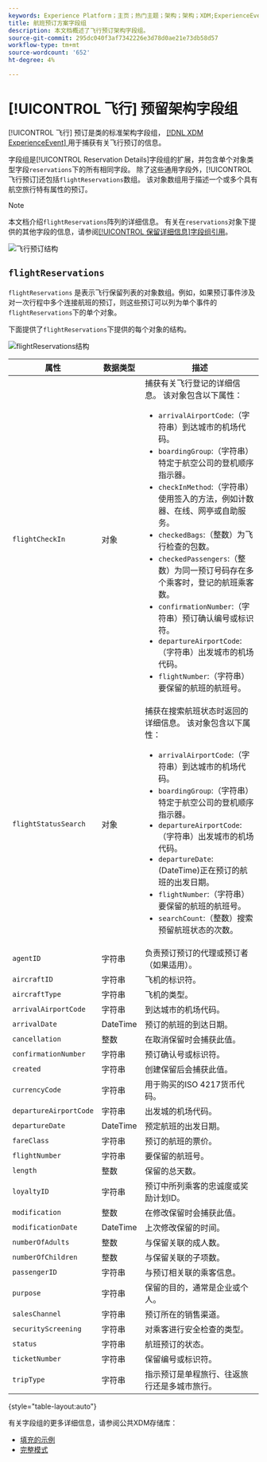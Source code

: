 ```yaml
---
keywords: Experience Platform；主页；热门主题；架构；架构；XDM;ExperienceEvent；字段；架构；架构；架构设计；字段组；字段组；预订；投放；
title: 航班预订方案字段组
description: 本文档概述了飞行预订架构字段组。
source-git-commit: 295dc040f3af7342226e3d78d0ae21e73db58d57
workflow-type: tm+mt
source-wordcount: '652'
ht-degree: 4%

---
```



# [!UICONTROL 飞行] 预留架构字段组

[!UICONTROL 飞行] 预订是类的标准架构字段组， [[!DNL XDM ExperienceEvent] ](../../classes/experienceevent.md) 用于捕获有关飞行预订的信息。

字段组是[!UICONTROL Reservation Details]字段组的扩展，并包含单个对象类型字段`reservations`下的所有相同字段。 除了这些通用字段外，[!UICONTROL 飞行预订]还包括`flightReservations`数组。 该对象数组用于描述一个或多个具有航空旅行特有属性的预订。

>[!NOTE]
>
>本文档介绍`flightReservations`阵列的详细信息。 有关在`reservations`对象下提供的其他字段的信息，请参阅[[!UICONTROL 保留详细信息]字段组引用](./reservation-details.md)。

![飞行预订结构](../../images/field-groups/flight-reservation/structure.png)

## `flightReservations`

`flightReservations` 是表示飞行保留列表的对象数组。例如，如果预订事件涉及对一次行程中多个连接航班的预订，则这些预订可以列为单个事件的`flightReservations`下的单个对象。

下面提供了`flightReservations`下提供的每个对象的结构。

![flightReservations结构](../../images/field-groups/flight-reservation/flightReservations.png)

| 属性 | 数据类型 | 描述 |
| --- | --- | --- |
| `flightCheckIn` | 对象 | 捕获有关飞行登记的详细信息。 该对象包含以下属性：<ul><li>`arrivalAirportCode`:（字符串）到达城市的机场代码。</li><li>`boardingGroup`:（字符串）特定于航空公司的登机顺序指示器。</li><li>`checkInMethod`:（字符串）使用签入的方法，例如计数器、在线、网亭或自助服务。</li><li>`checkedBags`:（整数）为飞行检查的包数。</li><li>`checkedPassengers`:（整数）为同一预订号码存在多个乘客时，登记的航班乘客数。</li><li>`confirmationNumber`:（字符串）预订确认编号或标识符。</li><li>`departureAirportCode`:（字符串）出发城市的机场代码。</li><li>`flightNumber`:（字符串）要保留的航班的航班号。</li></ul> |
| `flightStatusSearch` | 对象 | 捕获在搜索航班状态时返回的详细信息。 该对象包含以下属性：<ul><li>`arrivalAirportCode`:（字符串）到达城市的机场代码。</li><li>`boardingGroup`:（字符串）特定于航空公司的登机顺序指示器。</li><li>`departureAirportCode`:（字符串）出发城市的机场代码。</li><li>`departureDate`:(DateTime)正在预订的航班的出发日期。</li><li>`flightNumber`:（字符串）要保留的航班的航班号。</li><li>`searchCount`:（整数）搜索预留航班状态的次数。</li></ul> |
| `agentID` | 字符串 | 负责预订预订的代理或预订者（如果适用）。 |
| `aircraftID` | 字符串 | 飞机的标识符。 |
| `aircraftType` | 字符串 | 飞机的类型。 |
| `arrivalAirportCode` | 字符串 | 到达城市的机场代码。 |
| `arrivalDate` | DateTime | 预订的航班的到达日期。 |
| `cancellation` | 整数 | 在取消保留时会捕获此值。 |
| `confirmationNumber` | 字符串 | 预订确认号或标识符。 |
| `created` | 字符串 | 创建保留后会捕获此值。 |
| `currencyCode` | 字符串 | 用于购买的ISO 4217货币代码。 |
| `departureAirportCode` | 字符串 | 出发城的机场代码。 |
| `departureDate` | DateTime | 预定航班的出发日期。 |
| `fareClass` | 字符串 | 预订的航班的票价。 |
| `flightNumber` | 字符串 | 要保留的航班号。 |
| `length` | 整数 | 保留的总天数。 |
| `loyaltyID` | 字符串 | 预订中所列乘客的忠诚度或奖励计划ID。 |
| `modification` | 整数 | 在修改保留时会捕获此值。 |
| `modificationDate` | DateTime | 上次修改保留的时间。 |
| `numberOfAdults` | 整数 | 与保留关联的成人数。 |
| `numberOfChildren` | 整数 | 与保留关联的子项数。 |
| `passengerID` | 字符串 | 与预订相关联的乘客信息。 |
| `purpose` | 字符串 | 保留的目的，通常是企业或个人。 |
| `salesChannel` | 字符串 | 预订所在的销售渠道。 |
| `securityScreening` | 字符串 | 对乘客进行安全检查的类型。 |
| `status` | 字符串 | 航班预订的状态。 |
| `ticketNumber` | 字符串 | 保留编号或标识符。 |
| `tripType` | 字符串 | 指示预订是单程旅行、往返旅行还是多城市旅行。 |

{style=&quot;table-layout:auto&quot;}

有关字段组的更多详细信息，请参阅公共XDM存储库：

* [填充的示例](https://github.com/adobe/xdm/blob/master/components/fieldgroups/experience-event/industry-verticals/experienceevent-flight-reservation.example.1.json)
* [完整模式](https://github.com/adobe/xdm/blob/master/components/fieldgroups/experience-event/industry-verticals/experienceevent-flight-reservation.schema.json)
